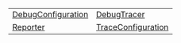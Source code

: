 |                                                         |                                                         |
| ------------------------------------------------------- | ------------------------------------------------------- |
| [DebugConfiguration](/debug/literal/debugconfiguration) | [DebugTracer](/debug/literal/debugtracer)               |
| [Reporter](/debug/literal/reporter)                     | [TraceConfiguration](/debug/literal/traceconfiguration) |